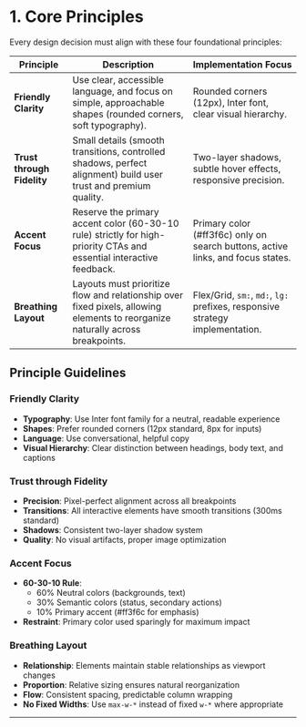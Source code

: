 # 1. Core Principles

Every design decision must align with these four foundational principles:

| Principle | Description | Implementation Focus |
|-----------|-------------|---------------------|
| **Friendly Clarity** | Use clear, accessible language, and focus on simple, approachable shapes (rounded corners, soft typography). | Rounded corners (12px), Inter font, clear visual hierarchy. |
| **Trust through Fidelity** | Small details (smooth transitions, controlled shadows, perfect alignment) build user trust and premium quality. | Two-layer shadows, subtle hover effects, responsive precision. |
| **Accent Focus** | Reserve the primary accent color (60-30-10 rule) strictly for high-priority CTAs and essential interactive feedback. | Primary color (#ff3f6c) only on search buttons, active links, and focus states. |
| **Breathing Layout** | Layouts must prioritize flow and relationship over fixed pixels, allowing elements to reorganize naturally across breakpoints. | Flex/Grid, `sm:`, `md:`, `lg:` prefixes, responsive strategy implementation. |

## Principle Guidelines

### Friendly Clarity
- **Typography**: Use Inter font family for a neutral, readable experience
- **Shapes**: Prefer rounded corners (12px standard, 8px for inputs)
- **Language**: Use conversational, helpful copy
- **Visual Hierarchy**: Clear distinction between headings, body text, and captions

### Trust through Fidelity
- **Precision**: Pixel-perfect alignment across all breakpoints
- **Transitions**: All interactive elements have smooth transitions (300ms standard)
- **Shadows**: Consistent two-layer shadow system
- **Quality**: No visual artifacts, proper image optimization

### Accent Focus
- **60-30-10 Rule**:
  - 60% Neutral colors (backgrounds, text)
  - 30% Semantic colors (status, secondary actions)
  - 10% Primary accent (#ff3f6c for emphasis)
- **Restraint**: Primary color used sparingly for maximum impact

### Breathing Layout
- **Relationship**: Elements maintain stable relationships as viewport changes
- **Proportion**: Relative sizing ensures natural reorganization
- **Flow**: Consistent spacing, predictable column wrapping
- **No Fixed Widths**: Use `max-w-*` instead of fixed `w-*` where appropriate

---
